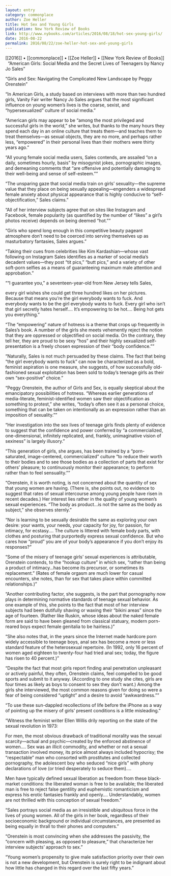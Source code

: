 ```yaml
---
layout: entry
category: commonplace
author: Zoe Heller
title: Hot Sex and Young Girls
publication: New York Review of Books
link: http://www.nybooks.com/articles/2016/08/18/hot-sex-young-girls/
date: 2016-08-22
permalink: 2016/08/22/zoe-heller-hot-sex-and-young-girls
---
```


[[2016]] • [[commonplace]] • [[Zoe Heller]] • [[New York Review of Books]]
 
“American Girls: Social Media and the Secret Lives of Teenagers
by Nancy Jo Sales”

“Girls and Sex: Navigating the Complicated New Landscape
by Peggy Orenstein”

“In American Girls, a study based on interviews with more than two hundred girls, Vanity Fair writer Nancy Jo Sales argues that the most significant influence on young women’s lives is the coarse, sexist, and “hypersexualized” culture of social media.”

“American girls may appear to be “among the most privileged and successful girls in the world,” she writes, but thanks to the many hours they spend each day in an online culture that treats them—and teaches them to treat themselves—as sexual objects, they are no more, and perhaps rather less, “empowered” in their personal lives than their mothers were thirty years ago.”

“All young female social media users, Sales contends, are assailed “on a daily, sometimes hourly, basis” by misogynist jokes, pornographic images, and demeaning comments that “are offensive and potentially damaging to their well-being and sense of self-esteem.””

“The unsparing gaze that social media train on girls’ sexuality—the supreme value that they place on being sexually appealing—engenders a widespread female anxiety about physical appearance that is highly conducive to “self-objectification,” Sales claims.”

“All of her interview subjects agree that on sites like Instagram and Facebook, female popularity (as quantified by the number of “likes” a girl’s photos receive) depends on being deemed “hot.””

“Girls who spend long enough in this competitive beauty pageant atmosphere don’t need to be coerced into serving themselves up as masturbatory fantasies, Sales argues.”

“Taking their cues from celebrities like Kim Kardashian—whose vast following on Instagram Sales identifies as a marker of social media’s decadent values—they post “tit pics,” “butt pics,” and a variety of other soft-porn selfies as a means of guaranteeing maximum male attention and approbation.”

““I guarantee you,” a seventeen-year-old from New Jersey tells Sales,

every girl wishes she could get three hundred likes on her pictures. Because that means you’re the girl everybody wants to fuck. And everybody wants to be the girl everybody wants to fuck. Every girl who isn’t that girl secretly hates herself…. It’s empowering to be hot…. Being hot gets you everything.”

“The “empowering” nature of hotness is a theme that crops up frequently in Sales’s book. A number of the girls she meets vehemently reject the notion that they are oppressed or objectified on social media. On the contrary, they tell her, they are proud to be sexy “hos” and their highly sexualized self-presentation is a freely chosen expression of their “body confidence.””

“Naturally, Sales is not much persuaded by these claims. The fact that being “the girl everybody wants to fuck” can now be characterized as a bold, feminist aspiration is one measure, she suggests, of how successfully old-fashioned sexual exploitation has been sold to today’s teenage girls as their own “sex-positive” choice.”

“Peggy Orenstein, the author of Girls and Sex, is equally skeptical about the emancipatory possibilities of hotness. “Whereas earlier generations of media-literate, feminist-identified women saw their objectification as something to protest,” she writes, “today’s often see it as a personal choice, something that can be taken on intentionally as an expression rather than an imposition of sexuality.””

“Her investigation into the sex lives of teenage girls finds plenty of evidence to suggest that the confidence and power conferred by “a commercialized, one-dimensional, infinitely replicated, and, frankly, unimaginative vision of sexiness” is largely illusory.”

“This generation of girls, she argues, has been trained by a “porn-saturated, image-centered, commercialized” culture “to reduce their worth to their bodies and to see those bodies as a collection of parts that exist for others’ pleasure; to continuously monitor their appearance; to perform rather than to feel sensuality.””

“Orenstein, it is worth noting, is not concerned about the quantity of sex that young women are having. (There is, she points out, no evidence to suggest that rates of sexual intercourse among young people have risen in recent decades.) Her interest lies rather in the quality of young women’s sexual experiences. “The body as product…is not the same as the body as subject,” she observes sternly.”

“Nor is learning to be sexually desirable the same as exploring your own desire: your wants, your needs, your capacity for joy, for passion, for intimacy, for ecstasy…. The culture is littered with female body parts, with clothes and posturing that purportedly express sexual confidence. But who cares how “proud” you are of your body’s appearance if you don’t enjoy its responses?”

“Some of the misery of teenage girls’ sexual experiences is attributable, Orenstein contends, to the “hookup culture” in which sex, “rather than being a product of intimacy…has become its precursor, or sometimes its replacement.” (Rates of female orgasm are much lower for casual encounters, she notes, than for sex that takes place within committed relationships.)”

“Another contributing factor, she suggests, is the part that pornography now plays in determining normative standards of teenage sexual behavior. As one example of this, she points to the fact that most of her interview subjects had been dutifully shaving or waxing their “bikini areas” since the age of fourteen. (Rather like Ruskin, whose ideas about the naked female form are said to have been gleaned from classical statuary, modern porn-reared boys expect female genitalia to be hairless.)”

“She also notes that, in the years since the Internet made hardcore porn widely accessible to teenage boys, anal sex has become a more or less standard feature of the heterosexual repertoire. (In 1992, only 16 percent of women aged eighteen to twenty-four had tried anal sex; today, the figure has risen to 40 percent.)”

“Despite the fact that most girls report finding anal penetration unpleasant or actively painful, they often, Orenstein claims, feel compelled to be good sports and submit to it anyway. (According to one study she cites, girls are four times as likely as boys to consent to sex they don’t want.) Among the girls she interviewed, the most common reasons given for doing so were a fear of being considered “uptight” and a desire to avoid “awkwardness.””

“To use these sun-dappled recollections of life before the iPhone as a way of pointing up the misery of girls’ present conditions is a little misleading.”

“Witness the feminist writer Ellen Willis drily reporting on the state of the sexual revolution in 1973:

For men, the most obvious drawback of traditional morality was the sexual scarcity—actual and psychic—created by the enforced abstinence of women…. Sex was an illicit commodity, and whether or not a sexual transaction involved money, its price almost always included hypocrisy; the “respectable” man who consorted with prostitutes and collected pornography, the adolescent boy who seduced “nice girls” with phony declarations of love (or tried desperately to seduce them)….

Men have typically defined sexual liberation as freedom from these black-market conditions: the liberated woman is free to be available; the liberated man is free to reject false gentility and euphemistic romanticism and express his erotic fantasies frankly and openly…. Understandably, women are not thrilled with this conception of sexual freedom.”

“Sales portrays social media as an irresistible and ubiquitous force in the lives of young women. All of the girls in her book, regardless of their socioeconomic background or individual circumstances, are presented as being equally in thrall to their phones and computers.”

“Orenstein is most convincing when she addresses the passivity, the “concern with pleasing, as opposed to pleasure,” that characterize her interview subjects’ approach to sex.”

“Young women’s propensity to give male satisfaction priority over their own is not a new development, but Orenstein is surely right to be indignant about how little has changed in this regard over the last fifty years.”
